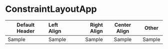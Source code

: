 # ConstraintLayoutApp

| Default Header | Left Align | Right Align | Center Align | Other
| --- | :-- | --: | :-: | --
| Sample | Sample | Sample | Sample | Sample
